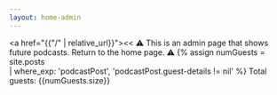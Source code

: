 ```yaml
---
layout: home-admin
---
```

<a href="{{"/" | relative_url}}"><< ⚠️ This is an admin page that shows future podcasts. Return to the home page. ⚠️</a>
{% assign numGuests = site.posts  
    | where_exp: 'podcastPost', 'podcastPost.guest-details != nil' 
%}
Total guests: {{numGuests.size}}